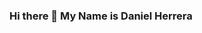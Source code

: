 ### Hi there 👋 My Name is Daniel Herrera

<!--
**Daniel-Itzul/Daniel-Itzul** is a ✨ _special_ ✨ repository because its `README.md` (this file) appears on your GitHub profile.

I'm a builder and a problem solver. Either as a Developer, Solutions Architect, or Product manager. I'm always excited to build tools that help people in any given scenario, professionally or personally 


In the past, I have been a Technical Product Manager in Data Ingestion and ETL for enterprise applications. I'm also a certified Cloud Solutions Architect by both AWS and Microsoft Azure.



Check my github at: https://github.com/Daniel-Itzul
- 🔭
Currently, I'm the lead developer of the Khronus Protocol. A protocol that aims to simplify the management of time in blockchain and smart contracts.  Also, I'm a web3 developer and instructor for Moralis Web3.  I'm a firm believer in the power of decentralization and in the fact that web3 is the future. 

I also have deep interest in the interoperability of private and public blockchains.
- 🌱 
I'm proficient in Solidity, Python, and Javascript. And I'm playing around with Rust, wanted to learn something closer to the bone. 
- 👯 
I’m looking to collaborate on anything related to web3 and blockchain. 
- 🤔 
If you have any materials on Rust applied to blockchain feel free to throw them my way.
- 💬 Ask me about 
-- Solidity
-- Web3
-- Management of Time in the Blockchain
-- How to use the Khronus Time Cog Library
-- The Khronus Protocol
-- Moralis Web3

- 📫 How to reach me: @DanielWeb3Lover 
- ⚡ Fun fact: I'm a Guatemalan Licensed Lawyer. I know a bit about dumb contracts.
-->
